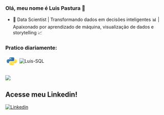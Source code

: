### Olá, meu nome é Luis Pastura 👋
- 🚀 Data Scientist | Transformando dados em decisões inteligentes 📊 | Apaixonado por aprendizado de máquina, visualização de dados e storytelling 📈

### Pratico diariamente:
<div>
  <img align="center" alt="Luis-Python" height="30" width="40" src="https://raw.githubusercontent.com/devicons/devicon/master/icons/python/python-original.svg">
  <img align="center" alt="Luis-SQL" height="30" width="40" src="https://cdn.jsdelivr.net/gh/devicons/devicon@latest/icons/azuresqldatabase/azuresqldatabase-original.svg" />
</div>

##

<div>
  <img height='130cm' src="https://github-readme-stats.vercel.app/api/top-langs/?username=luispastura&layout=compact&langs_count=16&theme=vue"/>
</div>

## Acesse meu Linkedin!

<div style="display: inline_block">
  
[![Linkedin](https://img.shields.io/badge/LinkedIn-0077B5?style=for-the-badge&logo=linkedin&logoColor=white)](https://www.linkedin.com/in/luis-carlos-pastura-macedo-800b52242/)
</div><br/>
    

    
